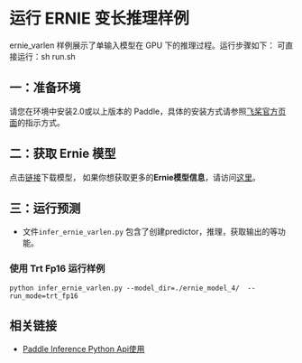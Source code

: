 # 运行 ERNIE 变长推理样例

ernie_varlen 样例展示了单输入模型在 GPU 下的推理过程。运行步骤如下：
可直接运行：sh run.sh

## 一：准备环境

请您在环境中安装2.0或以上版本的 Paddle，具体的安装方式请参照[飞桨官方页面](https://www.paddlepaddle.org.cn/)的指示方式。


## 二：获取 Ernie 模型

点击[链接](http://paddle-inference-dist.bj.bcebos.com/tensorrt_test/ernie_model_4.tar.gz)下载模型， 如果你想获取更多的**Ernie模型信息**，请访问[这里](https://www.paddlepaddle.org.cn/paddle/ernie)。


## 三：运行预测

- 文件`infer_ernie_varlen.py` 包含了创建predictor，推理，获取输出的等功能。

### 使用 Trt Fp16 运行样例

```shell
python infer_ernie_varlen.py --model_dir=./ernie_model_4/  --run_mode=trt_fp16
```

## 相关链接
- [Paddle Inference Python Api使用](https://www.paddlepaddle.org.cn/inference/master/api_reference/python_api_doc/python_api_index.html)

